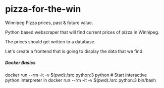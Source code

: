 # pizza-for-the-win
Winnipeg Pizza prices, past &amp; future value. 

Python based webscraper that will find current prices of pizza in Winnipeg.

The prices should get written to a database.

Let's create a frontend that is going to display the data that we find.

##### Docker Basics

docker run --rm -it -v $(pwd):/src python:3 python # Start interactive python interpreter in 
docker run --rm -it -v $(pwd):/src python:3 bin/bash